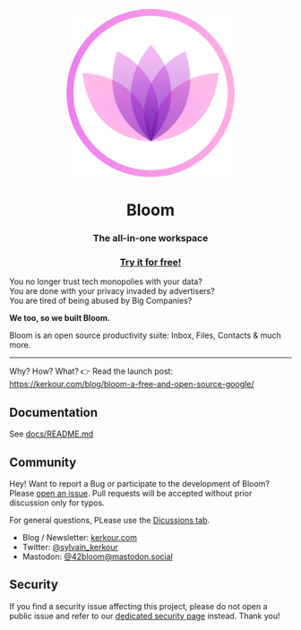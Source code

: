 <p align="center">
  <a href="https://bloom.sh" target="_blank" rel="noopener"><img alt="Bloom logo" src="./docs/logo.png" height="300" /></a>
  <h1 align="center">Bloom</h1>
  <h3 align="center">The all-in-one workspace</h3>
  <h3 align="center">
    <a href="https://bloom.sh">Try it for free!</a>
  </h3>
</p>


You no longer trust tech monopolies with your data?<br/>
You are done with your privacy invaded by advertisers? <br/>
You are tired of being abused by Big Companies?

**We too, so we built Bloom.**

Bloom is an open source productivity suite: Inbox, Files, Contacts &
much more.


--------------------------------

Why? How? What? 👉 Read the launch post: https://kerkour.com/blog/bloom-a-free-and-open-source-google/


## Documentation

See [docs/README.md](docs/README.md)



## Community

Hey! Want to report a Bug or participate to the development of Bloom? Please [open an issue](https://github.com/skerkour/bloom/issues). Pull requests will be accepted without prior discussion only for typos.

For general questions, PLease use the [Dicussions tab](https://github.com/skerkour/bloom/discussions).

* Blog / Newsletter: [kerkour.com](https://kerkour.com)
* Twitter: [@sylvain_kerkour](https://twitter.com/@sylvain_kerkour)
* Mastodon: [@42bloom@mastodon.social](https://mastodon.social/@42bloom)



## Security

If you find a security issue affecting this project, please do not open a public issue and refer to our
[dedicated security page](https://bloom.sh/security) instead. Thank you!
